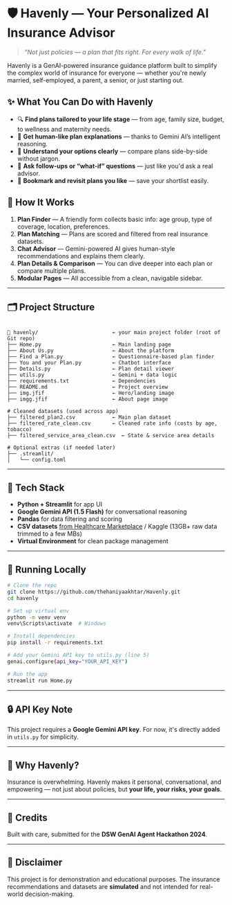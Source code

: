 # 🛡️ Havenly — Your Personalized AI Insurance Advisor

> _“Not just policies — a plan that fits right. For every walk of life.”_

Havenly is a GenAI-powered insurance guidance platform built to simplify the complex world of insurance for everyone — whether you're newly married, self-employed, a parent, a senior, or just starting out.

## ✨ What You Can Do with Havenly

- 🔍 **Find plans tailored to your life stage** — from age, family size, budget, to wellness and maternity needs.
- 🧠 **Get human-like plan explanations** — thanks to Gemini AI’s intelligent reasoning.
- 📑 **Understand your options clearly** — compare plans side-by-side without jargon.
- 💬 **Ask follow-ups or “what-if” questions** — just like you'd ask a real advisor.
- 💾 **Bookmark and revisit plans you like** — save your shortlist easily.

## 🧭 How It Works

1. **Plan Finder** — A friendly form collects basic info: age group, type of coverage, location, preferences.
2. **Plan Matching** — Plans are scored and filtered from real insurance datasets.
3. **Chat Advisor** — Gemini-powered AI gives human-style recommendations and explains them clearly.
4. **Plan Details & Comparison** — You can dive deeper into each plan or compare multiple plans.
5. **Modular Pages** — All accessible from a clean, navigable sidebar.

---

## 🗂️ Project Structure

```

📁 havenly/                        ← your main project folder (root of Git repo)
├── Home.py                       ← Main landing page
├── About Us.py                   ← About the platform
├── Find a Plan.py                ← Questionnaire-based plan finder
├── You and your Plan.py          ← Chatbot interface
├── Details.py                    ← Plan detail viewer
├── utils.py                      ← Gemini + data logic
├── requirements.txt              ← Dependencies
├── README.md                     ← Project overview
├── img.jfif                      ← Hero/landing image
├── imgg.jfif                     ← About page image

# Cleaned datasets (used across app)
├── filtered_plan2.csv            ← Main plan dataset
├── filtered_rate_clean.csv       ← Cleaned rate info (costs by age, tobacco)
├── filtered_service_area_clean.csv  ← State & service area details

# Optional extras (if needed later)
├── .streamlit/
│   └── config.toml   

````

---

## 🧠 Tech Stack

- **Python + Streamlit** for app UI
- **Google Gemini API (1.5 Flash)** for conversational reasoning
- **Pandas** for data filtering and scoring
- **CSV datasets** [from Healthcare Marketplace](https://www.kaggle.com/datasets/hhs/health-insurance-marketplace)
                    / Kaggle (13GB+ raw data trimmed to a few MBs)
- **Virtual Environment** for clean package management

---

## 🚀 Running Locally

```bash
# Clone the repo
git clone https://github.com/thehaniyaakhtar/Havenly.git
cd havenly

# Set up virtual env
python -m venv venv
venv\Scripts\activate  # Windows

# Install dependencies
pip install -r requirements.txt

# Add your Gemini API key to utils.py (line 5)
genai.configure(api_key="YOUR_API_KEY")

# Run the app
streamlit run Home.py
````

---

## 🔒 API Key Note

This project requires a **Google Gemini API key**. For now, it's directly added in `utils.py` for simplicity. 

---

## 💬 Why Havenly?

Insurance is overwhelming. Havenly makes it personal, conversational, and empowering — not just about policies, but **your life, your risks, your goals**.

---

## 🤝 Credits

Built with care, submitted for the **DSW GenAI Agent Hackathon 2024**.

---

## 📌 Disclaimer

This project is for demonstration and educational purposes. The insurance recommendations and datasets are **simulated** and not intended for real-world decision-making.

```

